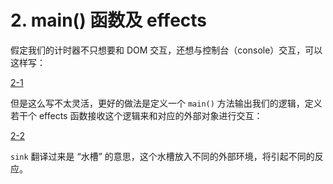 # 2. main() 函数及 effects

假定我们的计时器不只想要和 DOM 交互，还想与控制台（console）交互，可以这样写：

[2-1](http://jsbin.com/nuhisuy/18/edit?js,console,output)

但是这么写不太灵活，更好的做法是定义一个 `main()` 方法输出我们的逻辑，定义若干个 effects 函数接收这个逻辑来和对应的外部对象进行交互：

[2-2](http://jsbin.com/nuhisuy/19/edit?js,console,output)

`sink` 翻译过来是 “水槽” 的意思，这个水槽放入不同的外部环境，将引起不同的反应。
